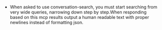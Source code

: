 - When asked to use conversation-search, you must start searching from very wide queries, narrowing down step by step.When responding based on this mcp results output a human readable text with proper newlines instead of formatting json.
